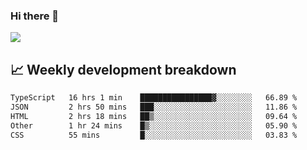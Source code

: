 ### Hi there 👋
<img align="center" src="https://github-readme-stats.vercel.app/api?username=Tumao727&show_icons=true&hide_title=true&theme=dracula" />


## 📈 Weekly development breakdown
<!--START_SECTION:waka-->

```txt
TypeScript   16 hrs 1 min    ████████████████▓░░░░░░░░   66.89 %
JSON         2 hrs 50 mins   ███░░░░░░░░░░░░░░░░░░░░░░   11.86 %
HTML         2 hrs 18 mins   ██▒░░░░░░░░░░░░░░░░░░░░░░   09.64 %
Other        1 hr 24 mins    █▒░░░░░░░░░░░░░░░░░░░░░░░   05.90 %
CSS          55 mins         █░░░░░░░░░░░░░░░░░░░░░░░░   03.83 %
```

<!--END_SECTION:waka-->